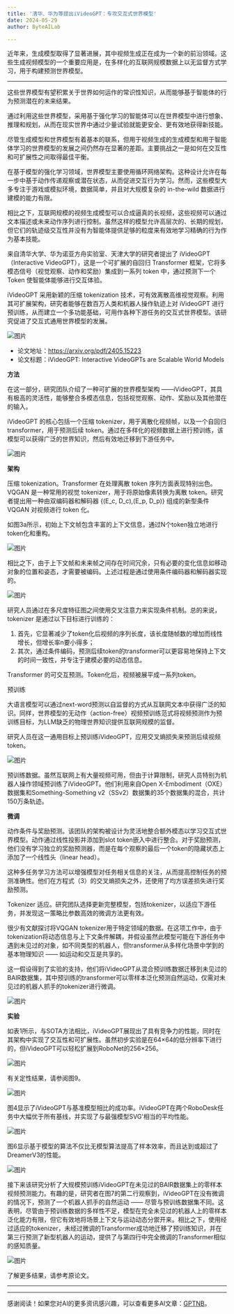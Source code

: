 ```yaml
---
title: '清华、华为等提出iVideoGPT：专攻交互式世界模型'
date: 2024-05-29
author: ByteAILab

---
```


近年来，生成模型取得了显著进展，其中视频生成正在成为一个新的前沿领域。这些生成视频模型的一个重要应用是，在多样化的互联网规模数据上以无监督方式学习，用于构建预测世界模型。

---
这些世界模型有望积累关于世界如何运作的常识性知识，从而能够基于智能体的行为预测潜在的未来结果。 

通过利用这些世界模型，采用基于强化学习的智能体可以在世界模型中进行想象、推理和规划，从而在现实世界中通过少量试验就能更安全、更有效地获得新技能。

尽管生成模型和世界模型有着基本的联系，但用于视频生成的生成模型和用于智能体学习的世界模型的发展之间仍然存在显著的差距。主要挑战之一是如何在交互性和可扩展性之间取得最佳平衡。

在基于模型的强化学习领域，世界模型主要使用循环网络架构。这种设计允许在每一步中基于动作传递观察或潜在状态，从而促进交互行为学习。然而，这些模型大多专注于游戏或模拟环境，数据简单，并且对大规模复杂的 in-the-wild 数据进行建模的能力有限。

相比之下，互联网规模的视频生成模型可以合成逼真的长视频，这些视频可以通过文本描述或未来动作序列进行控制。虽然这样的模型允许高层次的、长期的规划，但它们的轨迹级交互性并没有为智能体提供足够的粒度来有效地学习精确的行为作为基本技能。

来自清华大学、华为诺亚方舟实验室、天津大学的研究者提出了 iVideoGPT（Interactive VideoGPT），这是一个可扩展的自回归 Transformer 框架，它将多模态信号（视觉观察、动作和奖励）集成到一系列 token 中，通过预测下一个 Token 使智能体能够进行交互体验。

iVideoGPT 采用新颖的压缩 tokenization 技术，可有效离散高维视觉观察。利用其可扩展架构，研究者能够在数百万人类和机器人操作轨迹上对 iVideoGPT 进行预训练，从而建立一个多功能基础，可用作各种下游任务的交互式世界模型。该研究促进了交互式通用世界模型的发展。

![图片](https://mmbiz.qpic.cn/sz_mmbiz_png/KmXPKA19gW8r7d6fJBwe7lP3o5eFkyB1t1JmXC9GTbjiaZiaia7avW9hjcqs1awKmCpmxC5YIEXnKHibWS8jml3J8g/640?wx_fmt=png&from=appmsg)

- 论文地址：https://arxiv.org/pdf/2405.15223
- 论文标题：iVideoGPT: Interactive VideoGPTs are Scalable World Models

**方法**

在这一部分，研究团队介绍了一种可扩展的世界模型架构 ——iVideoGPT，其具有极高的灵活性，能够整合多模态信息，包括视觉观察、动作、奖励以及其他潜在的输入。

iVideoGPT 的核心包括一个压缩 tokenizer，用于离散化视频帧，以及一个自回归 transformer，用于预测后续 token。通过在多样化的视频数据上进行预训练，该模型可以获得广泛的世界知识，然后有效地迁移到下游任务中。

![图片](https://mmbiz.qpic.cn/sz_mmbiz_png/KmXPKA19gW8r7d6fJBwe7lP3o5eFkyB1oVGbM8OZxsFVZXsMPhW2KElrSFbbbJhrURibhRiaWIsJj1MTrBViaFxeg/640?wx_fmt=png&from=appmsg)

**架构**

压缩 tokenization。Transformer 在处理离散 token 序列方面表现特别出色。VQGAN 是一种常用的视觉 tokenizer，用于将原始像素转换为离散 token。研究者提出用一种由双编码器和解码器 {(E_c, D_c),(E_p, D_p)} 组成的新型条件 VQGAN 对视频进行 token 化。

如图3a所示，初始上下文帧包含丰富的上下文信息，通过N个token独立地进行token化和重构。

![图片](https://mmbiz.qpic.cn/sz_mmbiz_png/KmXPKA19gW8r7d6fJBwe7lP3o5eFkyB1R4UUawCibDicXyeJxrBnJWzvRHpUgicEsJJwdNiaVQ5RFnfQicvbm8QGTJw/640?wx_fmt=png&from=appmsg)

相比之下，由于上下文帧和未来帧之间存在时间冗余，只有必要的变化信息如移动对象的位置和姿态，才需要被编码。上述过程是通过使用条件编码器和解码器实现的。

![图片](https://mmbiz.qpic.cn/sz_mmbiz_png/KmXPKA19gW8r7d6fJBwe7lP3o5eFkyB1icVtYzFlqKc3aZkwbLD6WwBmibBcYMeUZYFWicp0XJ3MwogO7LTloRjtw/640?wx_fmt=png&from=appmsg)

研究人员通过在多尺度特征图之间使用交叉注意力来实现条件机制。总的来说，tokenizer 是通过以下目标进行训练的：

1. 首先，它显著减少了token化后视频的序列长度，该长度随帧数的增加而线性增长，但增长率n要小得多；
2. 其次，通过条件编码，预测后续token的transformer可以更容易地保持上下文的时间一致性，并专注于建模必要的动态信息。

Transformer 的可交互预测。Token化后，视频被展平成一系列token。

预训练

大语言模型可以通过next-word预测以自监督的方式从互联网文本中获得广泛的知识。同样，世界模型的无动作（action-free）视频预训练范式将视频预测作为预训练目标，为LLM缺乏的物理世界知识提供互联网规模的监督。

研究人员在这一通用目标上预训练iVideoGPT，应用交叉熵损失来预测后续视频token。

![图片](https://mmbiz.qpic.cn/sz_mmbiz_png/KmXPKA19gW8r7d6fJBwe7lP3o5eFkyB1jmLzeIcHtYupsM7hG8J55Xef2Ws1UHm6LKaWzib4mqKk2RFQTDQ1tYA/640?wx_fmt=png&from=appmsg)

预训练数据。虽然互联网上有大量视频可用，但由于计算限制，研究人员特别为机器人操作领域预训练了iVideoGPT。他们利用来自Open X-Embodiment（OXE）数据集和Something-Something v2（SSv2）数据集的35个数据集的混合，共计150万条轨迹。

**微调**

动作条件与奖励预测。该团队的架构被设计为灵活地整合额外模态以学习交互式世界模型。动作通过线性投影并添加到slot token嵌入中进行整合。对于奖励预测，他们没有学习独立的奖励预测器，而是在每个观察的最后一个token的隐藏状态上添加了一个线性头（linear head）。

这种多任务学习方法可以增强模型对任务相关信息的关注，从而提高控制任务的预测准确性。他们在方程式（3）的交叉熵损失之外，还使用了均方误差损失进行奖励预测。

Tokenizer 适应。研究团队选择更新完整模型，包括tokenizer，以适应下游任务，并发现这一策略比参数高效的微调方法更有效。

很少有文献探讨将VQGAN tokenizer用于特定领域的数据。在这项工作中，由于tokenization将动态信息与上下文条件解耦，并假设虽然此模型可能在下游任务中遇到未见过的对象，如不同类型的机器人，但transformer从多样化场景中学到的基本物理知识 —— 如运动和交互是共享的。

这一假设得到了实验的支持，他们将iVideoGPT从混合预训练数据迁移到未见过的BAIR数据集，其中预训练的transformer可以零样本泛化预测自然运动，仅需对未见过的机器人抓手的tokenizer进行微调。

![图片](https://mmbiz.qpic.cn/sz_mmbiz_png/KmXPKA19gW8r7d6fJBwe7lP3o5eFkyB1AWbRzNWX0apjUAgha9ImFMBBSsFwWS5LqX1ZXOZ9z6IRbxlSnUYASg/640?wx_fmt=png)

**实验**

如表1所示，与SOTA方法相比，iVideoGPT展现出了具有竞争力的性能，同时在其架构中实现了交互性和可扩展性。虽然初步实验是在64×64的低分辨率下进行的，但iVideoGPT可以轻松扩展到RoboNet的256×256。

![图片](https://mmbiz.qpic.cn/sz_mmbiz_png/KmXPKA19gW8r7d6fJBwe7lP3o5eFkyB135vBnwEL66IIGFTZRpRfVqHsEW6OKZRXy1V1ViasajovvUUtA8ib9GRw/640?wx_fmt=png)

有关定性结果，请参阅图9。

![图片](https://mmbiz.qpic.cn/sz_mmbiz_png/KmXPKA19gW8r7d6fJBwe7lP3o5eFkyB1Jm865nnkweumETAyb7j74H4fSD8ldKzNdBvSgRzFBdibnKgN2HNU9VQ/640?wx_fmt=png)

图4显示了iVideoGPT与基准模型相比的成功率。iVideoGPT在两个RoboDesk任务中大幅优于所有基线，并实现了与最强模型SVG'相当的平均性能。

![图片](https://mmbiz.qpic.cn/sz_mmbiz_png/KmXPKA19gW8r7d6fJBwe7lP3o5eFkyB135vBnwEL66IIGFTZRpRfVqHsEW6OKZRXy1V1ViasajovvUUtA8ib9GRw/640?wx_fmt=png)

图6显示基于模型的算法不仅比无模型算法提高了样本效率，而且达到或超过了DreamerV3的性能。

![图片](https://mmbiz.qpic.cn/sz_mmbiz_png/KmXPKA19gW8r7d6fJBwe7lP3o5eFkyB1Oxwm0Be31xQ0TO2VCeibss8soRhTchX3zs3Y5VjzialrUycksonqaL4A/640?wx_fmt=png)

接下来该研究分析了大规模预训练iVideoGPT在未见过的BAIR数据集上的零样本视频预测能力。有趣的是，研究者在图7的第二行观察到，iVideoGPT在没有微调的情况下，预测了一个机器人抓手的自然运动 —— 尽管与预训练数据集不同。这表明，尽管由于预训练数据的多样性不足，模型在完全未见过的机器人上的零样本泛化能力有限，但它有效地将场景上下文与运动动态分禦开来。相比之下，使用经过适应的tokenizer，未经过微调的Transformer成功地迁移了预训练知识，并在第三行预测了新型机器人的运动，提供了与第四行中完全微调的Transformer相似的感知质量。

![图片](https://mmbiz.qpic.cn/sz_mmbiz_png/KmXPKA19gW8r7d6fJBwe7lP3o5eFkyB1wM3b7OqYAgjyWFQyjFsYNGSe9BiaoiaGf5icQ9XFicL9YpmsYadiaKKpenw/640?wx_fmt=png)

了解更多结果，请参考原论文。 

---
---
感谢阅读！如果您对AI的更多资讯感兴趣，可以查看更多AI文章：[GPTNB](https://gptnb.com)。